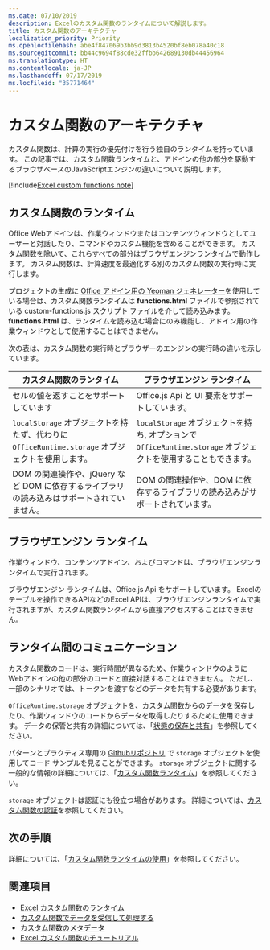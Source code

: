 ```yaml
---
ms.date: 07/10/2019
description: Excelのカスタム関数のランタイムについて解説します。
title: カスタム関数のアーキテクチャ
localization_priority: Priority
ms.openlocfilehash: abe4f847069b3bb9d3813b4520bf8eb078a40c18
ms.sourcegitcommit: bb44c9694f88cde32ffbb642689130db44456964
ms.translationtype: HT
ms.contentlocale: ja-JP
ms.lasthandoff: 07/17/2019
ms.locfileid: "35771464"
---
```

# <a name="custom-functions-architecture"></a>カスタム関数のアーキテクチャ

 カスタム関数は、計算の実行の優先付けを行う独自のランタイムを持っています。 この記事では、カスタム関数ランタイムと、アドインの他の部分を駆動するブラウザベースのJavaScriptエンジンの違いについて説明します。

[!include[Excel custom functions note](../includes/excel-custom-functions-note.md)]

## <a name="custom-functions-runtime"></a>カスタム関数のランタイム

Office Webアドインは、作業ウィンドウまたはコンテンツウィンドウとしてユーザーと対話したり、コマンドやカスタム機能を含めることができます。 カスタム関数を除いて、これらすべての部分はブラウザエンジンランタイムで動作します。 カスタム関数は、計算速度を最適化する別のカスタム関数の実行時に実行します。

プロジェクトの生成に [Office アドイン用の Yeoman ジェネレーター](https://www.npmjs.com/package/generator-office)を使用している場合は、カスタム関数ランタイムは **functions.html** ファイルで参照されている custom-functions.js スクリプト ファイルを介して読み込みます。 **functions.html** は、ランタイムを読み込む場合にのみ機能し、アドイン用の作業ウィンドウとして使用することはできません。

次の表は、カスタム関数の実行時とブラウザーのエンジンの実行時の違いを示しています。

| カスタム関数のランタイム  | ブラウザエンジン ランタイム    |
|------------------------------------------------------------------ |-------------------------------------------------------------------------------------------------------------- |
| セルの値を返すことをサポートしています    | Office.js Api と UI 要素をサポートしています。   |
| `localStorage` オブジェクトを持たず、代わりに `OfficeRuntime.storage` オブジェクトを使用します。     | `localStorage` オブジェクトを持ち, オプションで `OfficeRuntime.storage` オブジェクトを使用することもできます。     |
| DOM の関連操作や、jQuery など DOM に依存するライブラリの読み込みはサポートされていません。    | DOM の関連操作や、DOM に依存するライブラリの読み込みがサポートされています。 |

## <a name="browser-engine-runtime"></a>ブラウザエンジン ランタイム

作業ウィンドウ、コンテンツアドイン、およびコマンドは、ブラウザエンジンランタイムで実行されます。

ブラウザエンジン ランタイムは、Office.js Api をサポートしています。 Excelのテーブルを操作できるAPIなどのExcel APIは、ブラウザエンジンランタイムで実行されますが、カスタム関数ランタイムから直接アクセスすることはできません。

## <a name="communicate-between-runtimes"></a>ランタイム間のコミュニケーション

カスタム関数のコードは、実行時間が異なるため、作業ウィンドウのようにWebアドインの他の部分のコードと直接対話することはできません。 ただし、一部のシナリオでは、トークンを渡すなどのデータを共有する必要があります。

`OfficeRuntime.storage` オブジェクトを、カスタム関数からのデータを保存したり、作業ウィンドウのコードからデータを取得したりするために使用できます。 データの保管と共有の詳細については、「[状態の保存と共有](custom-functions-save-state.md)」を参照してください。

パターンとプラクティス専用の [Githubリポジトリ](https://github.com/OfficeDev/PnP-OfficeAddins/tree/master/Excel-custom-functions/AsyncStorage) で `storage` オブジェクトを使用してコード サンプルを見ることができます。
`storage` オブジェクトに関する一般的な情報の詳細については、「[カスタム関数ランタイム](./custom-functions-runtime.md)」を参照してください。

`storage` オブジェクトは認証にも役立つ場合があります。 詳細については、[カスタム関数の認証](custom-functions-authentication.md)を参照してください。

## <a name="next-steps"></a>次の手順
詳細については、「[カスタム関数ランタイムの使用](custom-functions-runtime.md)」を参照してください。

## <a name="see-also"></a>関連項目

* [Excel カスタム関数のランタイム](custom-functions-runtime.md)
* [カスタム関数でデータを受信して​​処理する](custom-functions-web-reqs.md)
* [カスタム関数のメタデータ](custom-functions-json.md)
* [Excel カスタム関数のチュートリアル](../tutorials/excel-tutorial-create-custom-functions.md)
